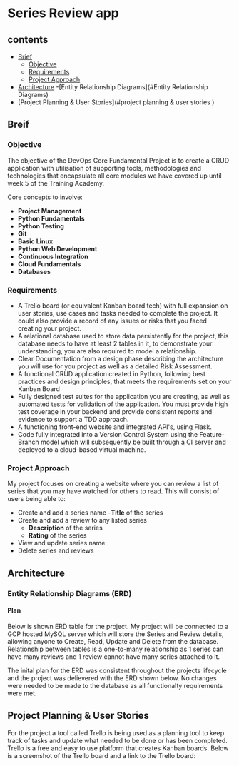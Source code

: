 # Series Review app

## contents
- [Brief](#brief)
    - [Objective](#Objective)
    - [Requirements](#Requirements)
    - [Project Approach](#project-approach)
- [Architecture](#architecture)
    -[Entity Relationship Diagrams](#Entity Relationship Diagrams)
- [Project Planning & User Stories](#project planning & user stories )


## Breif

### Objective
The objective of the DevOps Core Fundamental Project is to create a CRUD application with utilisation of supporting tools,
methodologies and technologies that encapsulate all core modules we have covered up until week 5 of the Training Academy.

Core concepts to involve:
- **Project Management**
- **Python Fundamentals**
- **Python Testing**
- **Git**
- **Basic Linux**
- **Python Web Development**
- **Continuous Integration**
- **Cloud Fundamentals**
- **Databases**

### Requirements 
- A Trello board (or equivalent Kanban board tech) with full expansion
on user stories, use cases and tasks needed to complete the project.
It could also provide a record of any issues or risks that you faced
creating your project.
- A relational database used to store data persistently for the
project, this database needs to have at least 2 tables in it, to
demonstrate your understanding, you are also required to model a
relationship.
- Clear Documentation from a design phase describing the architecture
you will use for you project as well as a detailed Risk Assessment.
- A functional CRUD application created in Python, following best
practices and design principles, that meets the requirements set on
your Kanban Board
- Fully designed test suites for the application you are creating, as
well as automated tests for validation of the application. You must
provide high test coverage in your backend and provide consistent
reports and evidence to support a TDD approach.
- A functioning front-end website and integrated API's, using Flask.
- Code fully integrated into a Version Control System using the
Feature-Branch model which will subsequently be built through a CI
server and deployed to a cloud-based virtual machine.

### Project Approach
My project focuses on creating a website where you can review a list of series that you may have watched for others to read. 
This will consist of users being able to: 

- Create and add a series name
    -**Title** of the series
- Create and add a review to any listed series
    - **Description** of the series
    - **Rating** of the series 
- View and update series name 
- Delete series and reviews

## Architecture
### Entity Relationship Diagrams (ERD)
#### Plan

Below is shown ERD table for the project. My project will be connected to a GCP hosted MySQL server which will store the Series and Review 
details, allowing anyone to Create, Read, Update and Delete from the database. Relationship between tables is a one-to-many relationship as
1 series can have many reviews and 1 review cannot have many series attached to it. 

The inital plan for the ERD was consistent throughout the projects lifecycle and the project was delievered with the ERD shown below. No 
changes were needed to be made to the database as all functionalty requirements were met. 

## Project Planning & User Stories 

For the project a tool called Trello is being used as a planning tool to keep track of tasks and update what needed to be done or has been completed.
Trello is a free and easy to use platform that creates Kanban boards. Below is a screenshot of the Trello board and a link to the Trello board:


